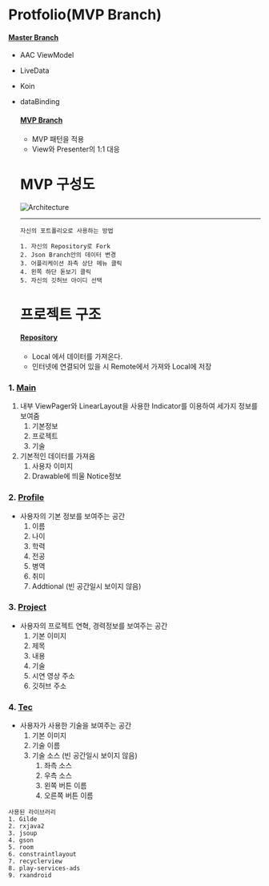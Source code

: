 # Protfolio(MVP Branch)

   #### [Master Branch](https://github.com/zojae031/Portfolio/tree/master)
 - AAC ViewModel
 - LiveData
 - Koin
 - dataBinding
   
   #### [MVP Branch](https://github.com/zojae031/Portfolio/tree/mvp)
   - MVP 패턴을 적용
   - View와 Presenter의 1:1 대응
   
   # MVP 구성도

   ![Architecture](https://user-images.githubusercontent.com/31091115/65956380-39062c80-e485-11e9-9515-bf4d364b4b90.png)

   <hr>  

   ```
   자신의 포트폴리오로 사용하는 방법
   
   1. 자신의 Repository로 Fork
   2. Json Branch안의 데이터 변경
   3. 어플리케이션 좌측 상단 메뉴 클릭
   4. 왼쪽 하단 돋보기 클릭
   5. 자신의 깃허브 아이디 선택
   ```

   # 프로젝트 구조

   #### [Repository](https://github.com/zojae031/Portfolio/tree/master/app/src/main/java/zojae031/portfolio/data)

   - Local 에서 데이터를 가져온다.
   - 인터넷에 연결되어 있을 시 Remote에서 가져와 Local에 저장
 
   

### 1. [Main](https://github.com/zojae031/Portfolio/tree/master/app/src/main/java/zojae031/portfolio/main)

1. 내부 ViewPager와 LinearLayout을 사용한 Indicator를 이용하여 세가지 정보를 보여줌
   1. 기본정보
   2. 프로젝트
   3. 기술
2. 기본적인 데이터를 가져옴
   1. 사용자 이미지
   2. Drawable에 띄울 Notice정보

### 2. [Profile](https://github.com/zojae031/Portfolio/tree/master/app/src/main/java/zojae031/portfolio/profile)

- 사용자의 기본 정보를 보여주는 공간
  1. 이름
  2. 나이
  3. 학력
  4. 전공
  5. 병역
  6. 취미
  7. Addtional (빈 공간일시 보이지 않음)

### 3. [Project](https://github.com/zojae031/Portfolio/tree/master/app/src/main/java/zojae031/portfolio/project)  

- 사용자의 프로젝트 연혁, 경력정보를 보여주는 공간
  1. 기본 이미지
  2. 제목
  3. 내용
  4. 기술
  5. 시연 영상 주소
  6. 깃허브 주소

### 4. [Tec](https://github.com/zojae031/Portfolio/tree/master/app/src/main/java/zojae031/portfolio/tec)

- 사용자가 사용한 기술을 보여주는 공간
  1. 기본 이미지
  2. 기술 이름
  3. 기술 소스 (빈 공간일시 보이지 않음)
     1. 좌측 소스
     2. 우측 소스
     3. 왼쪽 버튼 이름
     4. 오른쪽 버튼 이름

```
사용된 라이브러리
1. Gilde
2. rxjava2
3. jsoup
4. gson
5. room
6. constraintlayout
7. recyclerview
8. play-services-ads
9. rxandroid

```

